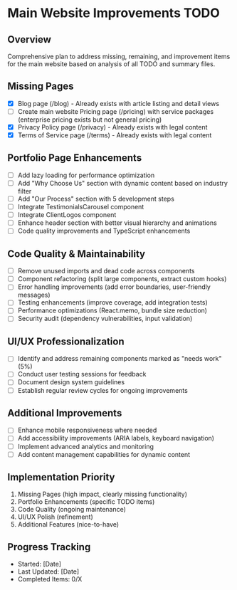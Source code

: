 # Main Website Improvements TODO

## Overview
Comprehensive plan to address missing, remaining, and improvement items for the main website based on analysis of all TODO and summary files.

## Missing Pages
- [x] Blog page (/blog) - Already exists with article listing and detail views
- [ ] Create main website Pricing page (/pricing) with service packages (enterprise pricing exists but not general pricing)
- [x] Privacy Policy page (/privacy) - Already exists with legal content
- [x] Terms of Service page (/terms) - Already exists with legal content

## Portfolio Page Enhancements
- [ ] Add lazy loading for performance optimization
- [ ] Add "Why Choose Us" section with dynamic content based on industry filter
- [ ] Add "Our Process" section with 5 development steps
- [ ] Integrate TestimonialsCarousel component
- [ ] Integrate ClientLogos component
- [ ] Enhance header section with better visual hierarchy and animations
- [ ] Code quality improvements and TypeScript enhancements

## Code Quality & Maintainability
- [ ] Remove unused imports and dead code across components
- [ ] Component refactoring (split large components, extract custom hooks)
- [ ] Error handling improvements (add error boundaries, user-friendly messages)
- [ ] Testing enhancements (improve coverage, add integration tests)
- [ ] Performance optimizations (React.memo, bundle size reduction)
- [ ] Security audit (dependency vulnerabilities, input validation)

## UI/UX Professionalization
- [ ] Identify and address remaining components marked as "needs work" (5%)
- [ ] Conduct user testing sessions for feedback
- [ ] Document design system guidelines
- [ ] Establish regular review cycles for ongoing improvements

## Additional Improvements
- [ ] Enhance mobile responsiveness where needed
- [ ] Add accessibility improvements (ARIA labels, keyboard navigation)
- [ ] Implement advanced analytics and monitoring
- [ ] Add content management capabilities for dynamic content

## Implementation Priority
1. Missing Pages (high impact, clearly missing functionality)
2. Portfolio Enhancements (specific TODO items)
3. Code Quality (ongoing maintenance)
4. UI/UX Polish (refinement)
5. Additional Features (nice-to-have)

## Progress Tracking
- Started: [Date]
- Last Updated: [Date]
- Completed Items: 0/X
